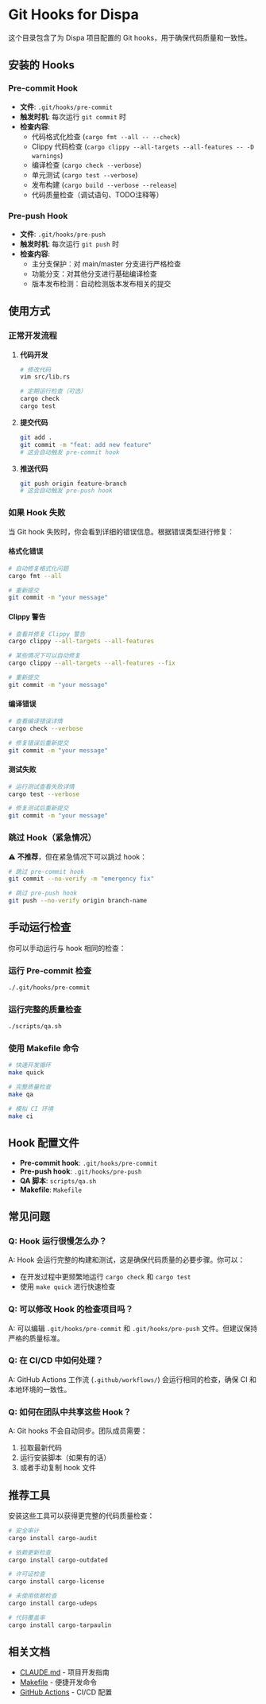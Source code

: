 # Git Hooks for Dispa

这个目录包含了为 Dispa 项目配置的 Git hooks，用于确保代码质量和一致性。

## 安装的 Hooks

### Pre-commit Hook

- **文件**: `.git/hooks/pre-commit`
- **触发时机**: 每次运行 `git commit` 时
- **检查内容**:
  - 代码格式化检查 (`cargo fmt --all -- --check`)
  - Clippy 代码检查 (`cargo clippy --all-targets --all-features -- -D warnings`)
  - 编译检查 (`cargo check --verbose`)
  - 单元测试 (`cargo test --verbose`)
  - 发布构建 (`cargo build --verbose --release`)
  - 代码质量检查（调试语句、TODO注释等）

### Pre-push Hook

- **文件**: `.git/hooks/pre-push`
- **触发时机**: 每次运行 `git push` 时
- **检查内容**:
  - 主分支保护：对 main/master 分支进行严格检查
  - 功能分支：对其他分支进行基础编译检查
  - 版本发布检测：自动检测版本发布相关的提交

## 使用方式

### 正常开发流程

1. **代码开发**

   ```bash
   # 修改代码
   vim src/lib.rs

   # 定期运行检查（可选）
   cargo check
   cargo test
   ```

2. **提交代码**

   ```bash
   git add .
   git commit -m "feat: add new feature"
   # 这会自动触发 pre-commit hook
   ```

3. **推送代码**

   ```bash
   git push origin feature-branch
   # 这会自动触发 pre-push hook
   ```

### 如果 Hook 失败

当 Git hook 失败时，你会看到详细的错误信息。根据错误类型进行修复：

#### 格式化错误

```bash
# 自动修复格式化问题
cargo fmt --all

# 重新提交
git commit -m "your message"
```

#### Clippy 警告

```bash
# 查看并修复 Clippy 警告
cargo clippy --all-targets --all-features

# 某些情况下可以自动修复
cargo clippy --all-targets --all-features --fix

# 重新提交
git commit -m "your message"
```

#### 编译错误

```bash
# 查看编译错误详情
cargo check --verbose

# 修复错误后重新提交
git commit -m "your message"
```

#### 测试失败

```bash
# 运行测试查看失败详情
cargo test --verbose

# 修复测试后重新提交
git commit -m "your message"
```

### 跳过 Hook（紧急情况）

⚠️ **不推荐**，但在紧急情况下可以跳过 hook：

```bash
# 跳过 pre-commit hook
git commit --no-verify -m "emergency fix"

# 跳过 pre-push hook
git push --no-verify origin branch-name
```

## 手动运行检查

你可以手动运行与 hook 相同的检查：

### 运行 Pre-commit 检查

```bash
./.git/hooks/pre-commit
```

### 运行完整的质量检查

```bash
./scripts/qa.sh
```

### 使用 Makefile 命令

```bash
# 快速开发循环
make quick

# 完整质量检查
make qa

# 模拟 CI 环境
make ci
```

## Hook 配置文件

- **Pre-commit hook**: `.git/hooks/pre-commit`
- **Pre-push hook**: `.git/hooks/pre-push`
- **QA 脚本**: `scripts/qa.sh`
- **Makefile**: `Makefile`

## 常见问题

### Q: Hook 运行很慢怎么办？

A: Hook 会运行完整的构建和测试，这是确保代码质量的必要步骤。你可以：

- 在开发过程中更频繁地运行 `cargo check` 和 `cargo test`
- 使用 `make quick` 进行快速检查

### Q: 可以修改 Hook 的检查项目吗？

A: 可以编辑 `.git/hooks/pre-commit` 和 `.git/hooks/pre-push` 文件。但建议保持严格的质量标准。

### Q: 在 CI/CD 中如何处理？

A: GitHub Actions 工作流 (`.github/workflows/`) 会运行相同的检查，确保 CI 和本地环境的一致性。

### Q: 如何在团队中共享这些 Hook？

A: Git hooks 不会自动同步。团队成员需要：

1. 拉取最新代码
2. 运行安装脚本（如果有的话）
3. 或者手动复制 hook 文件

## 推荐工具

安装这些工具可以获得更完整的代码质量检查：

```bash
# 安全审计
cargo install cargo-audit

# 依赖更新检查
cargo install cargo-outdated

# 许可证检查
cargo install cargo-license

# 未使用依赖检查
cargo install cargo-udeps

# 代码覆盖率
cargo install cargo-tarpaulin
```

## 相关文档

- [CLAUDE.md](../llm-friendly/CLAUDE.md) - 项目开发指南
- [Makefile](../Makefile) - 便捷开发命令
- [GitHub Actions](.github/workflows/) - CI/CD 配置
